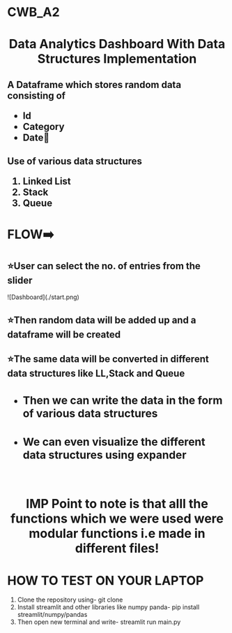 # CWB_A2
<h1 align="center">Data Analytics Dashboard With Data Structures Implementation</h1>
<h2>A Dataframe which stores random data consisting of 
  <ul>
  <li>Id</li>
  <li>Category</li>  
  <li>Date📅</li></ul></h2>

<h2>Use of various data structures
<ol>
  <li>Linked List</li>
  <li>Stack</li>
  <li>Queue</li>
</ol>
</h2>

# FLOW➡️
<h2>⭐User can select the no. of entries from the slider</h2>
![Dashboard](./start.png)
<h2>⭐Then random data will be added up and a dataframe will be created</h2>


<h2>⭐The same data will be converted in different data structures like LL,Stack and Queue
<ul>
  <li><h3>Then we can write the data in the form of various data structures</h3></li>


  <li><h3>We can even visualize the different data structures using expander</h3></li>



</ul>
</h2>
<br/>
<h1 align="center">IMP Point to note is that alll the functions which we were  used were modular functions i.e  made in different files!</h1>

# HOW TO TEST ON YOUR LAPTOP
<ol>
  <li>Clone the repository using- git clone </li>
  <li>Install streamlit and other libraries like numpy panda- pip install streamlit/numpy/pandas</li>
  <li>Then open new terminal and write- streamlit run main.py</li>
</ol>
